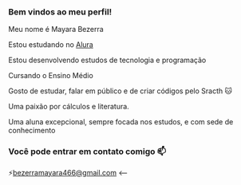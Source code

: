 ### Bem vindos ao meu perfil!

Meu nome é Mayara Bezerra 

Estou estudando no [Alura](https://alura.com.br)

Estou desenvolvendo estudos de tecnologia e programação


Cursando o Ensino Médio


Gosto de estudar, falar em público e de criar códigos pelo Sracth 🐱


Uma paixão por cálculos e literatura.


Uma aluna excepcional, sempre focada nos estudos, e com sede de conhecimento


### Você pode entrar em contato comigo 📫

⚡bezerramayara466@gmail.com <--




